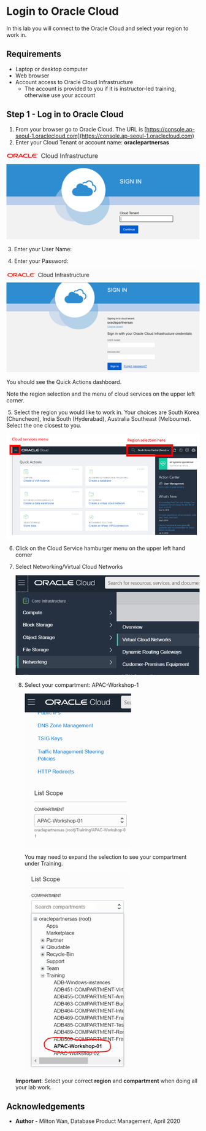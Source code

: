 # Login to Oracle Cloud #

In this lab you will connect to the Oracle Cloud and select your region to work in.



## Requirements ##

- Laptop or desktop computer
- Web browser
- Account access to Oracle Cloud Infrastructure
  - The account is provided to you if it is instructor-led training, otherwise use your account 

## Step 1 - Log in to Oracle Cloud ##

1. From your browser go to Oracle Cloud. The URL is [https://console.ap-seoul-1.oraclecloud.com](https://console.ap-seoul-1.oraclecloud.com)
2. Enter your Cloud Tenant or account name:  **oraclepartnersas**

<img src="../images/cloud-sign-in-3.png" style="zoom:50%;" />



​	3. Enter your User Name:  

​	4. Enter your Password:  

<img src="../images/username-signin-2.png" style="zoom:50%;" />



You should see the Quick Actions dashboard.

Note the region selection and the menu of cloud services on the upper left corner.

​	5. Select the region you would like to work in.  Your choices are South Korea (Chuncheon), India South (Hyderabad),  Australia Southeast (Melbourne).  Select the one closest to you.

![](../images/menu-and-region-selection.png)

 6. Click on the Cloud Service hamburger menu on the upper left hand corner

 7. Select Networking/Virtual Cloud Networks

    

    <img src="../images/networking.png" style="zoom:80%;" />

	

    8. Select your compartment: APAC-Workshop-1

       
      
       <img src="../images/compartment-1.png" style="zoom:80%;" />
      
       You may need to expand the selection to see your compartment under Training.
       
       ​									 <img src="../images/compartment-tree.png" style="zoom:80%;" />
    
     
    
    **Important**: Select your correct **region** and **compartment** when doing all your lab work.
    
     

## Acknowledgements ##

- **Author** - Milton Wan, Database Product Management, April 2020

